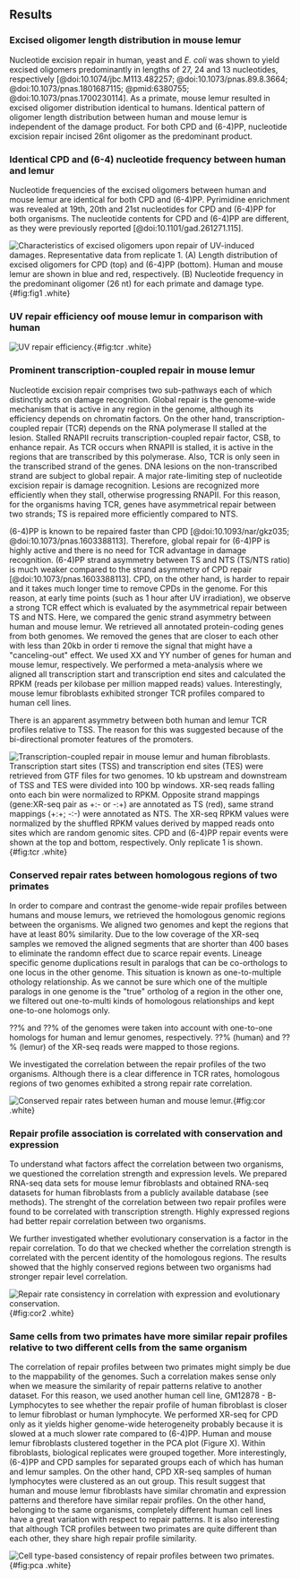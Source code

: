 ## Results

### Excised oligomer length distribution in mouse lemur

Nucleotide excision repair in human, yeast and *E. coli* was shown to yield excised oligomers predominantly in lengths of 27, 24 and 13 nucleotides, respectively [@doi:10.1074/jbc.M113.482257; @doi:10.1073/pnas.89.8.3664; @doi:10.1073/pnas.1801687115; @pmid:6380755; @doi:10.1073/pnas.1700230114]. 
As a primate, mouse lemur resulted in excised oligomer distribution identical to humans. 
Identical pattern of oligomer length  distribution between human and mouse lemur is independent of the damage product. 
For both CPD and (6-4)PP, nucleotide excision repair incised 26nt oligomer as the predominant product.

### Identical CPD and (6-4) nucleotide frequency between human and lemur

Nucleotide frequencies of the excised oligomers between human and mouse lemur are identical for both CPD and (6-4)PP. 
Pyrimidine enrichment was revealed at 19th, 20th and 21st nucleotides for CPD and (6-4)PP for both organisms. 
The nucleotide contents for CPD and (6-4)PP are different, as they were previously reported [@doi:10.1101/gad.261271.115].

![ Characteristics of excised oligomers upon repair of UV-induced damages. Representative data from replicate 1. *(A)* Length distribution of excised oligomers for CPD (top) and (6-4)PP (bottom). Human and mouse lemur are shown in blue and red, respectively. *(B)* Nucleotide frequency in the predominant oligomer (26 nt) for each primate and damage type. 
](images/fig-1.png){#fig:fig1 .white}

### UV repair efficiency oof mouse lemur in comparison with human

![ UV repair efficiency.
](images/fig-2.png){#fig:tcr .white}

### Prominent transcription-coupled repair in mouse lemur

Nucleotide excision repair comprises two sub-pathways each of which distinctly acts on damage recognition. 
Global repair is the genome-wide mechanism that is active in any region in the genome, although its efficiency depends on chromatin factors. 
On the other hand, transcription-coupled repair (TCR) depends on the RNA polymerase II stalled at the lesion. 
Stalled RNAPII recruits transcription-coupled repair factor, CSB, to enhance repair. 
As TCR occurs when RNAPII is stalled, it is active in the regions that are transcribed by this polymerase. 
Also, TCR is only seen in the transcribed strand of the genes. 
DNA lesions on the non-transcribed strand are subject to global repair. 
A major rate-limiting step of nucleotide excision repair is damage recognition. 
Lesions are recognized more efficiently when they stall, otherwise progressing RNAPII. 
For this reason, for the organisms having TCR, genes have asymmetrical repair between two strands; TS is repaired more efficiently compared to NTS. 

(6-4)PP is known to be repaired faster than CPD [@doi:10.1093/nar/gkz035; @doi:10.1073/pnas.1603388113]. 
Therefore, global repair for (6-4)PP is highly active and there is no need for TCR advantage in damage recognition. 
(6-4)PP strand asymmetry between TS and NTS (TS/NTS ratio) is much weaker compared to the strand asymmetry of CPD repair [@doi:10.1073/pnas.1603388113].
CPD, on the other hand, is harder to repair and it takes much longer time to remove CPDs in the genome. 
For this reason, at early time points (such as 1 hour after UV irradiation), we observe a strong TCR effect which is evaluated by the asymmetrical repair between TS and NTS. 
Here, we compared the genic strand asymmetry between human and mouse lemur. 
We retrieved all annotated protein-coding genes from both genomes. 
We removed the genes that are closer to each other with less than 20kb in order ti remove the signal that might have a "canceling-out" effect. 
We used XX and YY number of genes for human and mouse lemur, respectively. 
We performed a meta-analysis where we aligned all transcription start and transcription end sites and calculated the RPKM (reads per kilobase per million mapped reads) values.
Interestingly, mouse lemur fibroblasts exhibited stronger TCR profiles compared to human cell lines. 

There is an apparent asymmetry between both human and lemur TCR profiles relative to TSS. 
The reason for this was suggested because of the bi-directional promoter features of the promoters.

![ Transcription-coupled repair in mouse lemur and human fibroblasts. Transcription start sites (TSS) and transcription end sites (TES) were retrieved from GTF files for two genomes. 10 kb upstream and downstream of TSS and TES were divided into 100 bp windows. XR-seq reads falling onto each bin were normalized to RPKM. Opposite strand mappings (gene:XR-seq pair as +:- or -:+) are annotated as TS (red), same strand mappings (+:+; -:-) were annotated as NTS. The XR-seq RPKM values were normalized by the shuffled RPKM values derived by mapped reads onto sites which are random genomic sites. CPD and (6-4)PP repair events were shown at the top and bottom, respectively. Only replicate 1 is shown.
](images/fig-3.png){#fig:tcr .white}


### Conserved repair rates between homologous regions of two primates

In order to compare and contrast the genome-wide repair profiles between humans and mouse lemurs, we retrieved the homologous genomic regions between the organisms. 
We aligned two genomes and kept the regions that have at least 80% similarity.
Due to the low coverage of the XR-seq samples we removed the aligned segments that are shorter than 400 bases to eliminate the randomn effect due to scarce repair events. 
Lineage specific genome duplications result in paralogs that can be co-orthologs to one locus in the other genome. 
This situation is known as one-to-multiple othology relationship. 
As we cannot be sure which one of the multiple paralogs in one genome is the "true" ortholog of a region in the other one, we filtered out one-to-multi kinds of homologous relationships and kept one-to-one holomogs only.

??% and ??% of the genomes were taken into account with one-to-one homologs for human and lemur genomes, respectively. 
??% (human) and ??% (lemur) of the XR-seq reads were mapped to those regions.

We investigated the correlation between the repair profiles of the two organisms. 
Although there is a clear difference in TCR rates, homologous regions of two genomes exhibited a strong repair rate correlation.

![ **Conserved repair rates between human and mouse lemur.**
](images/cor.png){#fig:cor .white}

### Repair profile association is correlated with conservation and expression

To understand what factors affect the correlation between two organisms, we questioned the correlation strength and expression levels. 
We prepared RNA-seq data sets for mouse lemur fibroblasts and obtained RNA-seq datasets for human fibroblasts from a publicly available database (see methods). 
The strenght of the correlation between two repair profiles were found to be correlated with transcription strength.
Highly expressed regions had better repair correlation between two organisms.

We further investigated whether evolutionary conservation is a factor in the repair correlation. 
To do that we checked whether the correlation strength is correlated with the percent identity of the homologous regions. 
The results showed that the highly conserved regions between two organisms had stronger repair level correlation. 

![ **Repair rate consistency in correlation with expression and evolutionary conservation.**
](images/cor2.png){#fig:cor2 .white}

### Same cells from two primates have more similar repair profiles relative to two different cells from the same organism

The correlation of repair profiles between two primates might simply be due to the mappability of the genomes. 
Such a correlation makes sense only when we measure the similarity of repair patterns relative to another dataset. 
For this reason, we used another human cell line, GM12878 - B-Lymphocytes to see whether the repair profile of human fibroblast is closer to lemur fibroblast or human lymphocyte.
We performed XR-seq for CPD only as it yields higher genome-wide heterogeneity probably because it is slowed at a much slower rate compared to (6-4)PP.
Human and mouse lemur fibroblasts clustered together in the PCA plot (Figure X). 
Within fibroblasts, biological replicates were grouped together. 
More interestingly, (6-4)PP and CPD samples for separated groups each of which has human and lemur samples.
On the other hand, CPD XR-seq samples of human lymphocytes were clustered as an out group.
This result suggest that human and mouse lemur fibroblasts have similar chromatin and expression patterns and therefore have similar repair profiles. 
On the other hand, belonging to the same organisms, completely different human cell lines have a great variation with respect to repair patterns.
It is also interesting that although TCR profiles between two primates are quite different than each other, they share high repair profile similarity. 

![ **Cell type-based consistency of repair profiles between two primates.**
](images/pca.png){#fig:pca .white}